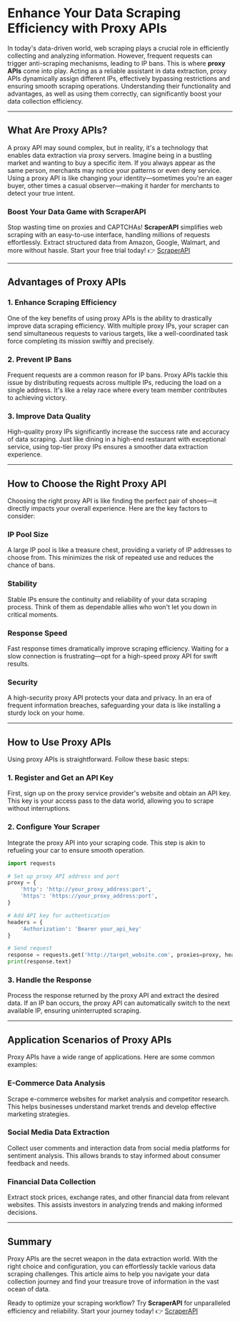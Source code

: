 
# Enhance Your Data Scraping Efficiency with Proxy APIs

In today's data-driven world, web scraping plays a crucial role in efficiently collecting and analyzing information. However, frequent requests can trigger anti-scraping mechanisms, leading to IP bans. This is where **proxy APIs** come into play. Acting as a reliable assistant in data extraction, proxy APIs dynamically assign different IPs, effectively bypassing restrictions and ensuring smooth scraping operations. Understanding their functionality and advantages, as well as using them correctly, can significantly boost your data collection efficiency.

---

## What Are Proxy APIs?

A proxy API may sound complex, but in reality, it's a technology that enables data extraction via proxy servers. Imagine being in a bustling market and wanting to buy a specific item. If you always appear as the same person, merchants may notice your patterns or even deny service. Using a proxy API is like changing your identity—sometimes you're an eager buyer, other times a casual observer—making it harder for merchants to detect your true intent.

### Boost Your Data Game with ScraperAPI
Stop wasting time on proxies and CAPTCHAs! **ScraperAPI** simplifies web scraping with an easy-to-use interface, handling millions of requests effortlessly. Extract structured data from Amazon, Google, Walmart, and more without hassle. Start your free trial today! 👉 [ScraperAPI](https://www.scraperapi.com/?fp_ref=coupons)

---

## Advantages of Proxy APIs

### 1. Enhance Scraping Efficiency
One of the key benefits of using proxy APIs is the ability to drastically improve data scraping efficiency. With multiple proxy IPs, your scraper can send simultaneous requests to various targets, like a well-coordinated task force completing its mission swiftly and precisely.

### 2. Prevent IP Bans
Frequent requests are a common reason for IP bans. Proxy APIs tackle this issue by distributing requests across multiple IPs, reducing the load on a single address. It's like a relay race where every team member contributes to achieving victory.

### 3. Improve Data Quality
High-quality proxy IPs significantly increase the success rate and accuracy of data scraping. Just like dining in a high-end restaurant with exceptional service, using top-tier proxy IPs ensures a smoother data extraction experience.

---

## How to Choose the Right Proxy API

Choosing the right proxy API is like finding the perfect pair of shoes—it directly impacts your overall experience. Here are the key factors to consider:

### IP Pool Size
A large IP pool is like a treasure chest, providing a variety of IP addresses to choose from. This minimizes the risk of repeated use and reduces the chance of bans.

### Stability
Stable IPs ensure the continuity and reliability of your data scraping process. Think of them as dependable allies who won't let you down in critical moments.

### Response Speed
Fast response times dramatically improve scraping efficiency. Waiting for a slow connection is frustrating—opt for a high-speed proxy API for swift results.

### Security
A high-security proxy API protects your data and privacy. In an era of frequent information breaches, safeguarding your data is like installing a sturdy lock on your home.

---

## How to Use Proxy APIs

Using proxy APIs is straightforward. Follow these basic steps:

### 1. Register and Get an API Key
First, sign up on the proxy service provider's website and obtain an API key. This key is your access pass to the data world, allowing you to scrape without interruptions.

### 2. Configure Your Scraper
Integrate the proxy API into your scraping code. This step is akin to refueling your car to ensure smooth operation.

```python
import requests

# Set up proxy API address and port
proxy = {
    'http': 'http://your_proxy_address:port',
    'https': 'https://your_proxy_address:port',
}

# Add API key for authentication
headers = {
    'Authorization': 'Bearer your_api_key'
}

# Send request
response = requests.get('http://target_website.com', proxies=proxy, headers=headers)
print(response.text)
```

### 3. Handle the Response
Process the response returned by the proxy API and extract the desired data. If an IP ban occurs, the proxy API can automatically switch to the next available IP, ensuring uninterrupted scraping.

---

## Application Scenarios of Proxy APIs

Proxy APIs have a wide range of applications. Here are some common examples:

### E-Commerce Data Analysis
Scrape e-commerce websites for market analysis and competitor research. This helps businesses understand market trends and develop effective marketing strategies.

### Social Media Data Extraction
Collect user comments and interaction data from social media platforms for sentiment analysis. This allows brands to stay informed about consumer feedback and needs.

### Financial Data Collection
Extract stock prices, exchange rates, and other financial data from relevant websites. This assists investors in analyzing trends and making informed decisions.

---

## Summary

Proxy APIs are the secret weapon in the data extraction world. With the right choice and configuration, you can effortlessly tackle various data scraping challenges. This article aims to help you navigate your data collection journey and find your treasure trove of information in the vast ocean of data.

Ready to optimize your scraping workflow? Try **ScraperAPI** for unparalleled efficiency and reliability. Start your journey today! 👉 [ScraperAPI](https://www.scraperapi.com/?fp_ref=coupons)
